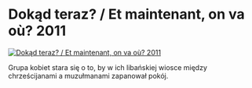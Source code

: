 Dokąd teraz? / Et maintenant, on va où? 2011 
=============
[![Dokąd teraz? / Et maintenant, on va où? 2011 ](http://vidos.pl/images/player.gif)](http://vidos.pl/dokad-teraz-et-maintenant-on-va-o-2011)

 Grupa kobiet stara się o to, by w ich libańskiej wiosce między chrześcijanami a muzułmanami zapanował pokój.
